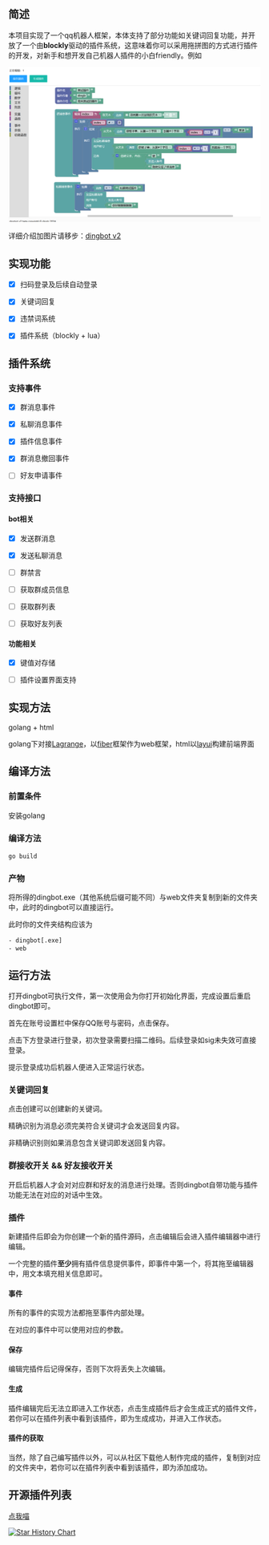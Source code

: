 ## 简述

本项目实现了一个qq机器人框架，本体支持了部分功能如关键词回复功能，并开放了一个由**blockly**驱动的插件系统，这意味着你可以采用拖拼图的方式进行插件的开发，对新手和想开发自己机器人插件的小白friendly。例如

![](index.png)

详细介绍加图片请移步：[dingbot v2](https://dingdinglz.github.io/p/dingbot-v2/)

## 实现功能

- [x] 扫码登录及后续自动登录

- [x] 关键词回复

- [x] 违禁词系统

- [x] 插件系统（blockly + lua）

## 插件系统

### 支持事件

- [x] 群消息事件

- [x] 私聊消息事件

- [x] 插件信息事件

- [x] 群消息撤回事件

- [ ] 好友申请事件

### 支持接口

#### bot相关

- [x] 发送群消息

- [x] 发送私聊消息

- [ ] 群禁言

- [ ] 获取群成员信息

- [ ] 获取群列表

- [ ] 获取好友列表

#### 功能相关

- [x] 键值对存储

- [ ] 插件设置界面支持

## 实现方法

golang + html

golang下对接[Lagrange](https://github.com/LagrangeDev/LagrangeGo)，以[fiber](https://github.com/gofiber/fiber)框架作为web框架，html以[layui](https://layui.dev)构建前端界面

## 编译方法

### 前置条件

安装golang

### 编译方法

```bash
go build
```

### 产物

将所得的dingbot.exe（其他系统后缀可能不同）与web文件夹复制到新的文件夹中，此时的dingbot可以直接运行。

此时你的文件夹结构应该为

```
- dingbot[.exe]
- web
```

## 运行方法

打开dingbot可执行文件，第一次使用会为你打开初始化界面，完成设置后重启dingbot即可。

首先在账号设置栏中保存QQ账号与密码，点击保存。

点击下方登录进行登录，初次登录需要扫描二维码。后续登录如sig未失效可直接登录。

提示登录成功后机器人便进入正常运行状态。

### 关键词回复

点击创建可以创建新的关键词。

精确识别为消息必须完美符合关键词才会发送回复内容。

非精确识别则如果消息包含关键词即发送回复内容。

### 群接收开关 && 好友接收开关

开启后机器人才会对对应群和好友的消息进行处理。否则dingbot自带功能与插件功能无法在对应的对话中生效。

### 插件

新建插件后即会为你创建一个新的插件源码，点击编辑后会进入插件编辑器中进行编辑。

一个完整的插件**至少**拥有插件信息提供事件，即事件中第一个，将其拖至编辑器中，用文本填充相关信息即可。

#### 事件

所有的事件的实现方法都拖至事件内部处理。

在对应的事件中可以使用对应的参数。

#### 保存

编辑完插件后记得保存，否则下次将丢失上次编辑。

#### 生成

插件编辑完后无法立即进入工作状态，点击生成插件后才会生成正式的插件文件，若你可以在插件列表中看到该插件，即为生成成功，并进入工作状态。

#### 插件的获取

当然，除了自己编写插件以外，可以从社区下载他人制作完成的插件，复制到对应的文件夹中，若你可以在插件列表中看到该插件，即为添加成功。

## 开源插件列表

[点我喵](./plugins/)

[![Star History Chart](https://api.star-history.com/svg?repos=dingdinglz/dingbot&type=Date)](https://star-history.com/#dingdinglz/dingbot&Date)